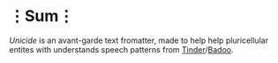 # ⋮Sum⋮
_Unicide_ is an avant-garde text fromatter, made to help help pluricellular entites with understands speech patterns from [Tinder](https://tinder.com/)/[Badoo](https://badoo.com).
